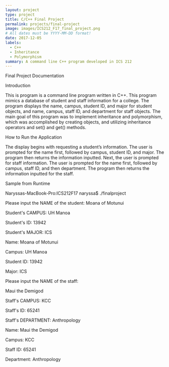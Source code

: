 ```yaml
---
layout: project
type: project
title: C/C++ Final Project
permalink: projects/final-project
image: images/ICS212_F17_final_project.png
# All dates must be YYYY-MM-DD format!
date: 2017-12-05
labels:
  - C++
  - Inheritance
  - Polymorphism
summary: A command line C++ program developed in ICS 212
---
```


Final Project Documentation

Introduction

   This is program is a command line program written in C++. This program mimics a database of student and staff information for a college. The program displays the name, campus, student ID, and major for student objects, and name, campus, staff ID, and department for staff objects. The main goal of this program was to implement inheritance and polymorphism, which was accomplished by creating objects, and utilizing inheritance operators and set() and get() methods.
   
How to Run the Application

   The display begins with requesting a student’s information. The user is prompted for the name first, followed by campus, student ID, and major. The program then returns the information inputted. Next, the user is prompted for staff information. The user is prompted for the name first, followed by campus, staff ID, and then department. The program then returns the information inputted for the staff.
   
Sample from Runtime

Naryssas-MacBook-Pro:ICS212F17 naryssa$ ./finalproject

Please input the NAME of the student: Moana of Motunui

Student's CAMPUS: UH Manoa

Student's ID: 13942

Student's MAJOR: ICS

Name: Moana of Motunui

Campus: UH Manoa

Student ID: 13942

Major: ICS

Please input the NAME of the staff:

Maui the Demigod

Staff's CAMPUS: KCC

Staff's ID: 65241

Staff's DEPARTMENT: Anthropology

Name: Maui the Demigod

Campus: KCC

Staff ID: 65241

Department: Anthropology


